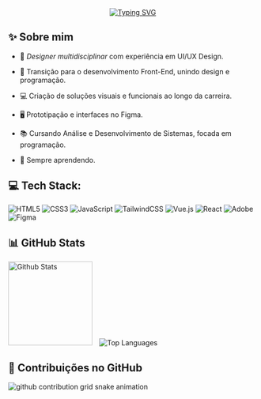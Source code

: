 <div align="center">
 <a href="https://git.io/typing-svg"><img src="https://readme-typing-svg.demolab.com?font=Fira+Code&weight=300&size=30&duration=2000&pause=1000&color=9CCFD8&center=true&vCenter=true&width=635&height=100&lines=Oi%C3%AA!%F0%9F%91%8B%F0%9F%8F%BC+Sou+a+Luana.;%C3%89+um+prazer+t%C3%AA-lo(a)+aqui." alt="Typing SVG" /></a>
</div>



## ✨ Sobre mim

- <p>🎨 <i>Designer multidisciplinar</i> com experiência em UI/UX Design.</p>
- <p>🚀 Transição para o desenvolvimento Front-End, unindo design e programação.</p>
- <p>💻 Criação de soluções visuais e funcionais ao longo da carreira.</p>
- <p>🖥️ Prototipação e interfaces no Figma.</p>
- <p>📚 Cursando Análise e Desenvolvimento de Sistemas, focada em programação.</p>
- <p>🌱 Sempre aprendendo.</p>



## 💻 Tech Stack:
![HTML5](https://img.shields.io/badge/html5-%23E34F26.svg?style=for-the-badge&logo=html5&logoColor=white) ![CSS3](https://img.shields.io/badge/css3-%231572B6.svg?style=for-the-badge&logo=css3&logoColor=white) ![JavaScript](https://img.shields.io/badge/javascript-%23323330.svg?style=for-the-badge&logo=javascript&logoColor=%23F7DF1E) ![TailwindCSS](https://img.shields.io/badge/tailwindcss-%2338B2AC.svg?style=for-the-badge&logo=tailwind-css&logoColor=white) ![Vue.js](https://img.shields.io/badge/vue.js-%2335495e.svg?style=for-the-badge&logo=vuedotjs&logoColor=%234FC08D) ![React](https://img.shields.io/badge/react-%2320232a.svg?style=for-the-badge&logo=react&logoColor=%2361DAFB) ![Adobe](https://img.shields.io/badge/adobe-%23FF0000.svg?style=for-the-badge&logo=adobe&logoColor=white) ![Figma](https://img.shields.io/badge/figma-%23F24E1E.svg?style=for-the-badge&logo=figma&logoColor=white)



## 📊 GitHub Stats

<div align="center">
  <p align="left">
    <img 
      alt="Github Stats" 
      height="170" 
      style="margin-right: 10px;" 
      src="https://github-readme-stats.vercel.app/api?username=luloulu-lab&theme=rose_pine&hide_border=true&include_all_commits=false&count_private=false" 
    />
    <img 
      alt="Top Languages"  
      src="https://github-readme-stats.vercel.app/api/top-langs/?username=luloulu-lab&theme=rose_pine&hide_border=true" 
    />
  </p>
</div>


## 🐍 Contribuições no GitHub

<picture align="center">
  <source media="(prefers-color-scheme: dark)" srcset="https://raw.githubusercontent.com/luloulu-lab/luloulu-lab/output/github-contribution-grid-snake-dark.svg">
  <source media="(prefers-color-scheme: light)" srcset="https://raw.githubusercontent.com/luloulu-lab/luloulu-lab/output/github-contribution-grid-snake-dark.svg">
  <img align="center" alt="github contribution grid snake animation" src="https://raw.githubusercontent.com/mari4souza/luloulu-lab/output/github-contribution-grid-snake.svg">
</picture>
